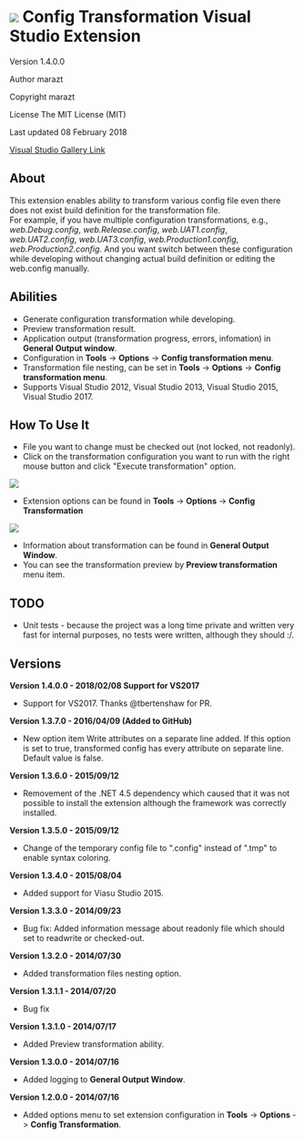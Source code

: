 ![](https://i1.visualstudiogallery.msdn.s-msft.com/2ab58875-5ead-44aa-b3e8-52965b8bd47d/image/file/137602/16/thumbnail.png) Config Transformation Visual Studio Extension
==================

Version 1.4.0.0

Author marazt

Copyright marazt

License The MIT License (MIT)

Last updated 08 February 2018

[Visual Studio Gallery Link](https://visualstudiogallery.msdn.microsoft.com/2ab58875-5ead-44aa-b3e8-52965b8bd47d)



About
-----------------

This extension enables ability to transform various config file even there does not exist build definition for the transformation file.  
For example, if you have multiple configuration transformations, e.g., *web.Debug.config*, *web.Release.config*, *web.UAT1.config*, *web.UAT2.config*, 
*web.UAT3.config*, *web.Production1.config*, *web.Production2.config*. 
And you want switch between these configuration while developing without changing actual build definition or editing the web.config manually. 



Abilities
-----------------
+ Generate configuration transformation while developing.
+ Preview transformation result.
+ Application output (transformation progress, errors, infomation) in **General Output window**.
+ Configuration in **Tools** -> **Options** -> **Config transformation menu**.
+ Transformation file nesting, can be set in **Tools** -> **Options** -> **Config transformation menu**.
+ Supports Visual Studio 2012, Visual Studio 2013, Visual Studio 2015, Visual Studio 2017.



How To Use It
-----------------
+ File you want to change must be checked out (not locked, not readonly).
+ Click on the transformation configuration you want to run with the right mouse button and click "Execute transformation" option.

![](http://i1.visualstudiogallery.msdn.s-msft.com/2ab58875-5ead-44aa-b3e8-52965b8bd47d/image/file/137770/1/preview2.png)

+ Extension options can be found in **Tools** -> **Options** -> **Config Transformation**

![](https://i1.visualstudiogallery.msdn.s-msft.com/2ab58875-5ead-44aa-b3e8-52965b8bd47d/image/file/207805/1/options.png)

+ Information about transformation can be found in **General Output Window**.
+ You can see the transformation preview by **Preview transformation** menu item.



TODO
-----------------
* Unit tests - because the project was a long time private and written very fast for internal purposes, no tests were written, although they should :/.


Versions
-----------------


**Version 1.4.0.0 - 2018/02/08 Support for VS2017**

* Support for VS2017. Thanks @tbertenshaw for PR.



**Version 1.3.7.0 - 2016/04/09 (Added to GitHub)**

* New option item Write attributes on a separate line added. If this option is set to true, transformed config has every attribute on separate line. Default value is false.



**Version 1.3.6.0 - 2015/09/12**

* Removement of the .NET 4.5 dependency which caused that it was not possible to install the extension although the framework was correctly installed.



**Version 1.3.5.0 - 2015/09/12**

* Change of the temporary config file to ".config" instead of ".tmp" to enable syntax coloring.



**Version 1.3.4.0 - 2015/08/04**

* Added support for Viasu Studio 2015.



**Version 1.3.3.0 - 2014/09/23**

* Bug fix: Added information message about readonly file which should set to readwrite or checked-out.



**Version 1.3.2.0 - 2014/07/30**

* Added transformation files nesting option.



**Version 1.3.1.1 - 2014/07/20**

* Bug fix



**Version 1.3.1.0 - 2014/07/17**

* Added Preview transformation ability.



**Version 1.3.0.0 - 2014/07/16**

* Added logging to **General Output Window**.



**Version 1.2.0.0 - 2014/07/16**

* Added options menu to set extension configuration in **Tools** -> **Options** -> **Config Transformation**.
